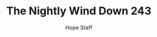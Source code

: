 ---
image: /assets/img/nwd/243_nwd_1corinthians_13_7_a_tpt.png
title: The Nightly Wind Down 243
number: 243
categories:
  - The Nightly Wind Down
author: Hope Staff
notes: The Nightly Wind Down 243
embed: >-
  EMBED_GOES_HERE
transcript: >-
  SOME LINES OF TEXT START HERE
---